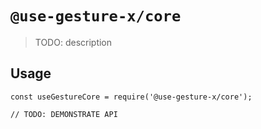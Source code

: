# `@use-gesture-x/core`

> TODO: description

## Usage

```
const useGestureCore = require('@use-gesture-x/core');

// TODO: DEMONSTRATE API
```
